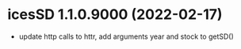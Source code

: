 <!-- NEWS.md is maintained by https://cynkra.github.io/fledge, do not edit -->

# icesSD 1.1.0.9000 (2022-02-17)

* update http calls to httr, add arguments year and stock to getSD()


